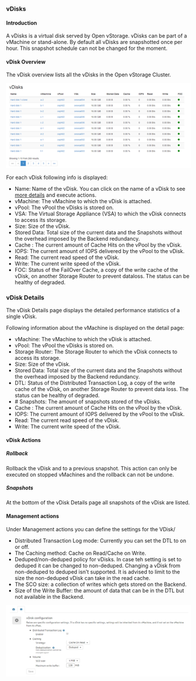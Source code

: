 ### vDisks


#### Introduction

A vDisks is a virtual disk served by Open vStorage. vDisks can be part
of a vMachine or stand-alone. By default all vDisks are snapshotted once
per hour. This snapshot schedule can not be changed for the moment.

#### vDisk Overview

The vDisk overview lists all the vDisks in the Open vStorage Cluster.

![](../Images/vdisk_overview.png)


For each vDisk following info is displayed:

-   Name: Name of the vDisk. You can click on the name of a vDisk to see
    [more details](#vdisk_details) and execute actions.
-   vMachine: The vMachine to which the vDisk is attached.
-   vPool: The vPool the vDisks is stored on.
-   VSA: The Virtual Storage Appliance (VSA) to which the vDisk connects
    to access its storage.
-   Size: Size of the vDisk.
-   Stored Data: Total size of the current data and the Snapshots
    without the overhead imposed by the Backend redundancy.
-   Cache : The current amount of Cache Hits on the vPool by the vDisk.
-   IOPS: The current amount of IOPS delivered by the vPool to the
    vDisk.
-   Read: The current read speed of the vDisk.
-   Write: The current write speed of the vDisk.
-   FOC: Status of the FailOver Cache, a copy of the write cache of the
    vDisk, on another Storage Router to prevent dataloss. The status can be healthy
    of degraded.

### <a name="vdisk_details"></a>vDisk Details

The vDisk Details page displays the detailed performance statistics of a
single vDisk.

Following information about the vMachine is displayed on the detail
page:

-   vMachine: The vMachine to which the vDisk is attached.
-   vPool: The vPool the vDisks is stored on.
-   Storage Router: The Storage Router to which the vDisk connects to
    access its storage.
-   Size: Size of the vDisk.
-   Stored Data: Total size of the current data and the Snapshots
    without the overhead imposed by the Backend redundancy.
-   DTL: Status of the Distributed Transaction Log, a copy of the write cache of the
    vDisk, on another Storage Router to prevent data loss. The status can be healthy
    of degraded.
-   \# Snapshots: The amount of snapshots stored of the vDisks.
-   Cache : The current amount of Cache Hits on the vPool by the vDisk.
-   IOPS: The current amount of IOPS delivered by the vPool to the
    vDisk.
-   Read: The current read speed of the vDisk.
-   Write: The current write speed of the vDisk.

#### vDisk Actions

##### Rollback

Rollback the vDisk and to a previous
snapshot. This action can only be executed on stopped vMachines and the
rollback can not be undone.

##### Snapshots

At the bottom of the vDisk Details page all snapshots of the vDisk are
listed.

#### Management actions
Under Management actions you can define the settings for the VDisk/
-   Distributed Transaction Log mode: Currently you can set the DTL to on or off.
-   The Caching method: Cache on Read/Cache on Write.
-   Deduped/non-deduped policy for vDisks. In case teh setting is set to deduped it can be changed to non-deduped. Changing a vDisk from non-deduped to deduped isn't supported. It is advised to limit to the size the non-deduped vDisk can take in the read cache.
-   The SCO size: a collection of writes which gets stored on the Backend.
-   Size of the Write Buffer: the amount of data that can be in the DTL but not available in the Backend.

![](../Images/vdiskconfigsettings.png)